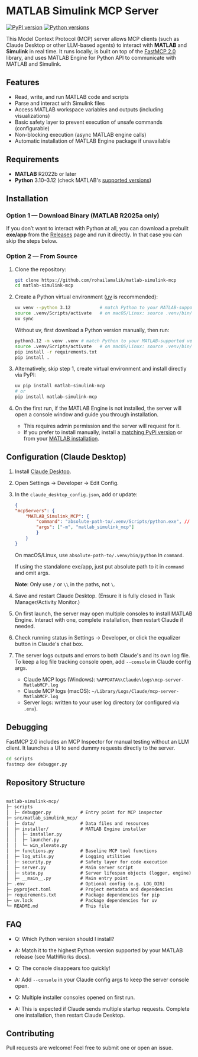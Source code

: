 # MATLAB Simulink MCP Server

[![PyPI version](https://img.shields.io/pypi/v/matlab-simulink-mcp.svg)](https://pypi.org/project/matlab-simulink-mcp/)
[![Python versions](https://img.shields.io/pypi/pyversions/matlab-simulink-mcp.svg)](https://pypi.org/project/matlab-simulink-mcp/)

This Model Context Protocol (MCP) server allows MCP clients (such as Claude Desktop or other LLM-based agents) to interact with **MATLAB** and **Simulink** in real time. It runs locally, is built on top of the [FastMCP 2.0](https://gofastmcp.com/getting-started/welcome) library, and uses MATLAB Engine for Python API to communicate with MATLAB and Simulink.

## Features

- Read, write, and run MATLAB code and scripts
- Parse and interact with Simulink files
- Access MATLAB workspace variables and outputs (including visualizations)
- Basic safety layer to prevent execution of unsafe commands (configurable)
- Non-blocking execution (async MATLAB engine calls)
- Automatic installation of MATLAB Engine package if unavailable

## Requirements

- **MATLAB** R2022b or later  
- **Python** 3.10–3.12 (check MATLAB's [supported versions](https://www.mathworks.com/support/requirements/python-compatibility.html))

## Installation

### Option 1 — Download Binary (MATLAB R2025a only)

If you don’t want to interact with Python at all, you can download a prebuilt **exe/app** from the [Releases](../../releases) page and run it directly. In that case you can skip the steps below.

### Option 2 — From Source

1. Clone the repository:

   ```bash
   git clone https://github.com/rohailamalik/matlab-simulink-mcp
   cd matlab-simulink-mcp

2. Create a Python virtual environment ([uv](https://pypi.org/project/uv/0.1.32/) is recommended):

    ```bash
    uv venv --python 3.12           # match Python to your MATLAB-supported version
    source .venv/Scripts/activate   # on macOS/Linux: source .venv/bin/activate
    uv sync
    ```

    Without uv, first download a Python version manually, then run:

    ```bash
    python3.12 -m venv .venv # match Python to your MATLAB-supported version
    source .venv/Scripts/activate   # on macOS/Linux: source .venv/bin/activate
    pip install -r requirements.txt
    pip install .
    ```

3. Alternatively, skip step 1, create virtual environment and install directly via PyPI:

    ```bash
    uv pip install matlab-simulink-mcp
    # or
    pip install matlab-simulink-mcp
    ```

4. On the first run, if the MATLAB Engine is not installed, the server will open a console window and guide you through installation.

    - This requires admin permission and the server will request for it.
    - If you prefer to install manually, install a [matching PyPi version](https://pypi.org/project/matlabengine/#history) or from your [MATLAB installation](https://www.mathworks.com/help/matlab/matlab_external/install-the-matlab-engine-for-python.html).

## Configuration (Claude Desktop)

1. Install [Claude Desktop](https://claude.ai/download).

2. Open Settings → Developer → Edit Config.

3. In the `claude_desktop_config.json`, add or update:

    ```json
    {
    "mcpServers": {
        "MATLAB_Simulink_MCP": {
            "command": "absolute-path-to/.venv/Scripts/python.exe", // absolute path to your venv/global environment executable
            "args": ["-m", "matlab_simulink_mcp"]
            }
        }
    }
    ```

    On macOS/Linux, use `absolute-path-to/.venv/bin/python` in `command`.

    If using the standalone exe/app, just put absolute path to it in `command` and omit args.

    **Note**: Only use `/` or `\\` in the paths, not `\`.

4. Save and restart Claude Desktop. (Ensure it is fully closed in Task Manager/Activity Monitor.)

5. On first launch, the server may open multiple consoles to install MATLAB Engine. Interact with one, complete installation, then restart Claude if needed.

6. Check running status in Settings → Developer, or click the equalizer button in Claude's chat box.

7. The server logs outputs and errors to both Claude's and its own log file. To keep a log file tracking console open, add `--console` in Claude config args.

    - Claude MCP logs (Windows): `%APPDATA%\Claude\logs\mcp-server-MatlabMCP.log`
    - Claude MCP logs (macOS): `~/Library/Logs/Claude/mcp-server-MatlabMCP.log`
    - Server logs: written to your user log directory (or configured via `.env`).

## Debugging

FastMCP 2.0 includes an MCP Inspector for manual testing without an LLM client. It launches a UI to send dummy requests directly to the server.

```bash
cd scripts
fastmcp dev debugger.py
```

## Repository Structure

```txt

matlab-simulink-mcp/
├─ scripts
│  ├─ debugger.py           # Entry point for MCP inspector
├─ src/matlab_simulink_mcp/
│  ├─ data/                 # Data files and resources
│  ├─ installer/            # MATLAB Engine installer
│  │  ├─ installer.py
│  │  ├─ launcher.py
│  │  └─ win_elevate.py
│  ├─ functions.py          # Baseline MCP tool functions
│  ├─ log_utils.py          # Logging utilities
│  ├─ security.py           # Safety layer for code execution
│  ├─ server.py             # Main server script
│  ├─ state.py              # Server lifespan objects (logger, engine)
│  ├─ __main__.py           # Main entry point
├─ .env                     # Optional config (e.g. LOG_DIR)
├─ pyproject.toml           # Project metadata and dependencies
├─ requirements.txt         # Package dependencies for pip
├─ uv.lock                  # Package dependencies for uv
└─ README.md                # This file

```

## FAQ

- Q: Which Python version should I install?
  
- A: Match it to the highest Python version supported by your MATLAB release (see MathWorks docs).

- Q: The console disappears too quickly!

- A: Add `--console` in your Claude config args to keep the server console open.

- Q: Multiple installer consoles opened on first run.

- A: This is expected if Claude sends multiple startup requests. Complete one installation, then restart Claude Desktop.

## Contributing

Pull requests are welcome! Feel free to submit one or open an issue.
